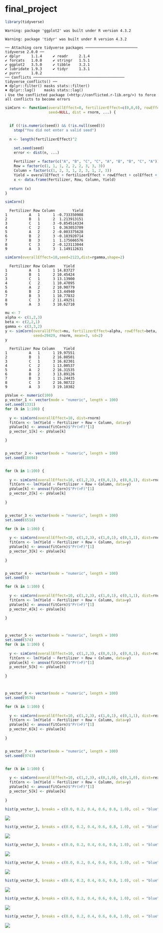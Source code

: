 # final_project

``` r
library(tidyverse)
```

    Warning: package 'ggplot2' was built under R version 4.3.2

    Warning: package 'tidyr' was built under R version 4.3.2

    ── Attaching core tidyverse packages ──────────────────────── tidyverse 2.0.0 ──
    ✔ dplyr     1.1.4     ✔ readr     2.1.4
    ✔ forcats   1.0.0     ✔ stringr   1.5.1
    ✔ ggplot2   3.5.0     ✔ tibble    3.2.1
    ✔ lubridate 1.9.3     ✔ tidyr     1.3.1
    ✔ purrr     1.0.2     
    ── Conflicts ────────────────────────────────────────── tidyverse_conflicts() ──
    ✖ dplyr::filter() masks stats::filter()
    ✖ dplyr::lag()    masks stats::lag()
    ℹ Use the conflicted package (<http://conflicted.r-lib.org/>) to force all conflicts to become errors

``` r
simCorn <- function(overallEffect=0, fertilizerEffect=c(0,0,0), rowEffect=c(0,0,0), colEffect=c(0,0,0),
                    seed=NULL, dist = rnorm, ...) {
  
  
  if ((!is.numeric(seed)) && (!is.null(seed))) 
    stop("You did not enter a valid seed")
  
  n <- length(fertilizerEffect)^2

    set.seed(seed)
    error <- dist(n, ...)
    
    Fertilizer = factor(c("A", "B", "C", "C", "A", "B", "B", "C", "A"))
    Row = factor(c(1, 1, 1, 2, 2, 2, 3, 3, 3))
    Column = factor(c(1, 2, 3, 1, 2, 3, 1, 2, 3))
    Yield = overallEffect + fertilizerEffect + rowEffect + colEffect + error
    x <- data.frame(Fertilizer, Row, Column, Yield)
  
  return (x)
}
```

``` r
simCorn()
```

      Fertilizer Row Column        Yield
    1          A   1      1 -0.733350908
    2          B   1      2  1.213913151
    3          C   1      3 -0.854514334
    4          C   2      1  0.363053709
    5          A   2      2 -0.003375628
    6          B   2      3 -0.183920714
    7          B   3      1  1.175666576
    8          C   3      2 -0.123113044
    9          A   3      3  1.149112631

``` r
simCorn(overallEffect=10,seed=2123,dist=rgamma,shape=2)
```

      Fertilizer Row Column    Yield
    1          A   1      1 14.83727
    2          B   1      2 10.45424
    3          C   1      3 13.13900
    4          C   2      1 10.47095
    5          A   2      2 10.90779
    6          B   2      3 13.44940
    7          B   3      1 10.77832
    8          C   3      2 11.49251
    9          A   3      3 10.62710

``` r
mu <- 7
alpha <- c(1,2,3)
beta <- c(2,2,1)
gamma <- c(3,3,2)
y <- simCorn(overallEffect=mu, fertilizerEffect=alpha, rowEffect=beta, colEffect=gamma,
             seed=29429, rnorm, mean=3, sd=2)
y
```

      Fertilizer Row Column    Yield
    1          A   1      1 19.97551
    2          B   1      2 16.08501
    3          C   1      3 16.82301
    4          C   2      1 13.00537
    5          A   2      2 16.31535
    6          B   2      3 13.89126
    7          B   3      1 15.24435
    8          C   3      2 16.98722
    9          A   3      3 19.10382

``` r
pValue <- numeric(100)
p_vector_1 <- vector(mode = "numeric", length = 100)
set.seed(1331)
for (k in 1:100) { 
  
  y <- simCorn(overallEffect=10, dist=rnorm)
  fitCorn <- lm(Yield ~ Fertilizer + Row + Column, data=y)
  pValue[k] <- anova(fitCorn)$"Pr(>F)"[1]
  p_vector_1[k] <- pValue[k]

}


p_vector_2 <- vector(mode = "numeric", length = 100)
set.seed(18694)


for (k in 1:100) { 
  
  y <- simCorn(overallEffect=10, c(1,2,3), c(0,0,1), c(0,0,1), dist=rnorm)
  fitCorn <- lm(Yield ~ Fertilizer + Row + Column, data=y)
  pValue[k] <- anova(fitCorn)$"Pr(>F)"[1]
  p_vector_2[k] <- pValue[k]
  
}


p_vector_3 <- vector(mode = "numeric", length = 100)
set.seed(6516)

for (k in 1:100) { 
  
  y <- simCorn(overallEffect=10, c(1,2,3), c(1,0,1), c(0,1,1), dist=rnorm)
  fitCorn <- lm(Yield ~ Fertilizer + Row + Column, data=y)
  pValue[k] <- anova(fitCorn)$"Pr(>F)"[1]
  p_vector_3[k] <- pValue[k]
  
}


p_vector_4 <- vector(mode = "numeric", length = 100)
set.seed(5)

for (k in 1:100) { 
  
  y <- simCorn(overallEffect=10, c(1,2,3), c(1,0,1), c(0,1,1), dist=rnorm)
  fitCorn <- lm(Yield ~ Fertilizer + Row + Column, data=y)
  pValue[k] <- anova(fitCorn)$"Pr(>F)"[1]
  p_vector_4[k] <- pValue[k]
  
}



p_vector_5 <- vector(mode = "numeric", length = 100)
set.seed(574)
for (k in 1:100) { 
  
  y <- simCorn(overallEffect=10, c(1,2,3), c(0,0,1), c(0,0,1), dist=rexp)
  fitCorn <- lm(Yield ~ Fertilizer + Row + Column, data=y)
  pValue[k] <- anova(fitCorn)$"Pr(>F)"[1]
  p_vector_5[k] <- pValue[k]
  
}



p_vector_6 <- vector(mode = "numeric", length = 100)
set.seed(9576)

for (k in 1:100) { 
  
  y <- simCorn(overallEffect=10, c(1,2,3), c(1,0,1), c(0,1,1), dist=rexp)
  fitCorn <- lm(Yield ~ Fertilizer + Row + Column, data=y)
  pValue[k] <- anova(fitCorn)$"Pr(>F)"[1]
  p_vector_6[k] <- pValue[k]
  
}


p_vector_7 <- vector(mode = "numeric", length = 100)
set.seed(9743)


for (k in 1:100) { 
  
  y <- simCorn(overallEffect=10, c(1,2,3), c(0,1,0), c(0,1,0), dist=rexp)
  fitCorn <- lm(Yield ~ Fertilizer + Row + Column, data=y)
  pValue[k] <- anova(fitCorn)$"Pr(>F)"[1]
  p_vector_5[k] <- pValue[k]
  
}
```

``` r
hist(p_vector_1, breaks = c(0.0, 0.2, 0.4, 0.6, 0.8, 1.0), col = "blue", )
```

![](final_project_files/figure-commonmark/unnamed-chunk-7-1.png)

``` r
hist(p_vector_2, breaks = c(0.0, 0.2, 0.4, 0.6, 0.8, 1.0), col = "blue", )
```

![](final_project_files/figure-commonmark/unnamed-chunk-7-2.png)

``` r
hist(p_vector_3, breaks = c(0.0, 0.2, 0.4, 0.6, 0.8, 1.0), col = "blue", )
```

![](final_project_files/figure-commonmark/unnamed-chunk-7-3.png)

``` r
hist(p_vector_4, breaks = c(0.0, 0.2, 0.4, 0.6, 0.8, 1.0), col = "blue", )
```

![](final_project_files/figure-commonmark/unnamed-chunk-7-4.png)

``` r
hist(p_vector_5, breaks = c(0.0, 0.2, 0.4, 0.6, 0.8, 1.0), col = "blue", )
```

![](final_project_files/figure-commonmark/unnamed-chunk-7-5.png)

``` r
hist(p_vector_6, breaks = c(0.0, 0.2, 0.4, 0.6, 0.8, 1.0), col = "blue", )
```

![](final_project_files/figure-commonmark/unnamed-chunk-7-6.png)

``` r
hist(p_vector_7, breaks = c(0.0, 0.2, 0.4, 0.6, 0.8, 1.0), col = "blue", )
```

![](final_project_files/figure-commonmark/unnamed-chunk-7-7.png)
